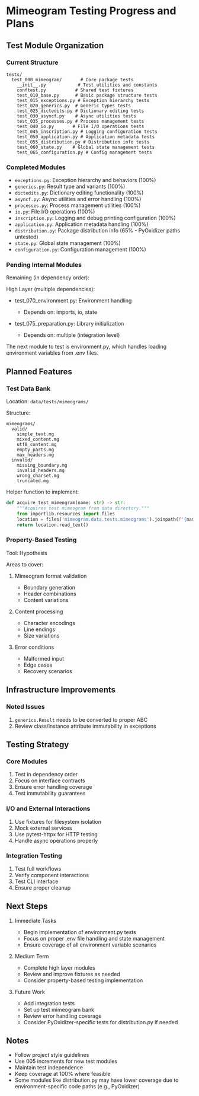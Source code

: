 # Mimeogram Testing Progress and Plans

## Test Module Organization

### Current Structure
```
tests/
  test_000_mimeogram/       # Core package tests
    __init__.py            # Test utilities and constants
    conftest.py           # Shared test fixtures
    test_010_base.py      # Basic package structure tests
    test_015_exceptions.py # Exception hierarchy tests
    test_020_generics.py  # Generic types tests
    test_025_dictedits.py # Dictionary editing tests
    test_030_asyncf.py    # Async utilities tests
    test_035_processes.py # Process management tests
    test_040_io.py       # File I/O operations tests
    test_045_inscription.py # Logging configuration tests
    test_050_application.py # Application metadata tests
    test_055_distribution.py # Distribution info tests
    test_060_state.py    # Global state management tests
    test_065_configuration.py # Config management tests
```

### Completed Modules
- `exceptions.py`: Exception hierarchy and behaviors (100%)
- `generics.py`: Result type and variants (100%)
- `dictedits.py`: Dictionary editing functionality (100%)
- `asyncf.py`: Async utilities and error handling (100%)
- `processes.py`: Process management utilities (100%)
- `io.py`: File I/O operations (100%)
- `inscription.py`: Logging and debug printing configuration (100%)
- `application.py`: Application metadata handling (100%)
- `distribution.py`: Package distribution info (65% - PyOxidizer paths untested)
- `state.py`: Global state management (100%)
- `configuration.py`: Configuration management (100%)

### Pending Internal Modules

Remaining (in dependency order):

High Layer (multiple dependencies):
- test_070_environment.py: Environment handling
  - Depends on: imports, io, state

- test_075_preparation.py: Library initialization
  - Depends on: multiple (integration level)

The next module to test is environment.py, which handles loading environment
variables from .env files.

## Planned Features

### Test Data Bank
Location: `data/tests/mimeograms/`

Structure:
```
mimeograms/
  valid/
    simple_text.mg
    mixed_content.mg
    utf8_content.mg
    empty_parts.mg
    max_headers.mg
  invalid/
    missing_boundary.mg
    invalid_headers.mg
    wrong_charset.mg
    truncated.mg
```

Helper function to implement:
```python
def acquire_test_mimeogram(name: str) -> str:
    """Acquires test mimeogram from data directory."""
    from importlib.resources import files
    location = files('mimeogram.data.tests.mimeograms').joinpath(f"{name}.mg")
    return location.read_text()
```

### Property-Based Testing
Tool: Hypothesis

Areas to cover:
1. Mimeogram format validation
   - Boundary generation
   - Header combinations
   - Content variations

2. Content processing
   - Character encodings
   - Line endings
   - Size variations

3. Error conditions
   - Malformed input
   - Edge cases
   - Recovery scenarios

## Infrastructure Improvements

### Noted Issues
1. `generics.Result` needs to be converted to proper ABC
2. Review class/instance attribute immutability in exceptions

## Testing Strategy

### Core Modules
1. Test in dependency order
2. Focus on interface contracts
3. Ensure error handling coverage
4. Test immutability guarantees

### I/O and External Interactions
1. Use fixtures for filesystem isolation
2. Mock external services
3. Use pytest-httpx for HTTP testing
4. Handle async operations properly

### Integration Testing
1. Test full workflows
2. Verify component interactions
3. Test CLI interface
4. Ensure proper cleanup

## Next Steps

1. Immediate Tasks
   - Begin implementation of environment.py tests
   - Focus on proper .env file handling and state management
   - Ensure coverage of all environment variable scenarios

2. Medium Term
   - Complete high layer modules
   - Review and improve fixtures as needed
   - Consider property-based testing implementation

3. Future Work
   - Add integration tests
   - Set up test mimeogram bank
   - Review error handling coverage
   - Consider PyOxidizer-specific tests for distribution.py if needed

## Notes
- Follow project style guidelines
- Use 005 increments for new test modules
- Maintain test independence
- Keep coverage at 100% where feasible
- Some modules like distribution.py may have lower coverage due to
  environment-specific code paths (e.g., PyOxidizer)

